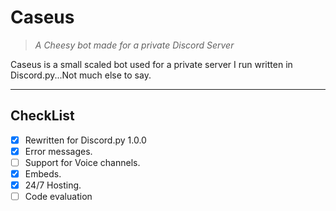 Caseus
===================
>_A Cheesy bot made for a private Discord Server_

Caseus is a small scaled bot used for a private server I run written in Discord.py...Not much else to say.

----------


CheckList
-------------- 
- [X] Rewritten for Discord.py 1.0.0
- [X] Error messages.
- [ ] Support for Voice channels.
- [X] Embeds.
- [X] 24/7 Hosting.
- [ ] Code evaluation
